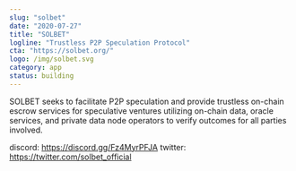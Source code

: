 ```yaml
---
slug: "solbet"
date: "2020-07-27"
title: "SOLBET"
logline: "Trustless P2P Speculation Protocol"
cta: "https://solbet.org/"
logo: /img/solbet.svg
category: app
status: building
---
```


SOLBET seeks to facilitate P2P speculation and provide trustless on-chain escrow services for speculative ventures utilizing on-chain data, oracle services, and private data node operators to verify outcomes for all parties involved.

discord: https://discord.gg/Fz4MyrPFJA
twitter: https://twitter.com/solbet_official
